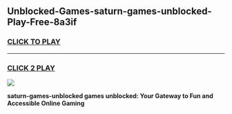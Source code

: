 
## Unblocked-Games-saturn-games-unblocked-Play-Free-8a3if
<h3>
<a href="https://premium76.site?title=saturn-games-unblocked&ref=21A">CLICK TO PLAY</a></h3>
<hr>

<h3>
<a href="https://premium76.site?title=saturn-games-unblocked&ref=21A">CLICK 2 PLAY</a>
  
</h3>

<a href="https://premium76.site?title=saturn-games-unblocked&ref=21A"><img src="https://clearcache.store/games.png"></a>


**saturn-games-unblocked games unblocked: Your Gateway to Fun and Accessible Online Gaming**
